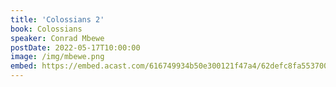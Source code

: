 ```yaml
---
title: 'Colossians 2'
book: Colossians
speaker: Conrad Mbewe
postDate: 2022-05-17T10:00:00
image: /img/mbewe.png
embed: https://embed.acast.com/616749934b50e300121f47a4/62defc8fa55370001331ee7d?theme=light&subscribe=false
---
```


